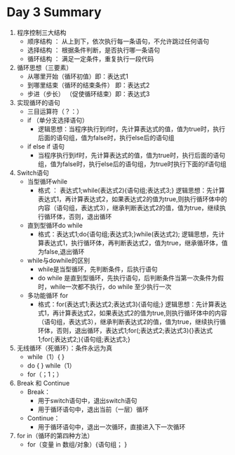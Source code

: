 # Day 3 Summary

1. 程序控制三大结构
   - 顺序结构 ： 从上到下，依次执行每一条语句，不允许跳过任何语句
   - 选择结构 ： 根据条件判断，是否执行哪一条语句
   - 循环结构 ： 满足一定条件，重复执行一段代码
2. 循环思想（三要素）
   - 从哪里开始（循环初值）即：表达式1
   - 到哪里结束（循环的结束条件） 即：表达式2
   - 步进（步长） （促使循环结束）即：表达式3
3. 实现循环的语句
   - 三目运算符（？：）
   - if （单分支选择语句）
     - 逻辑思想：当程序执行到if时，先计算表达式的值，值为true时，执行后面的语句组，值为false时，执行else后的语句组
   - if else if 语句
     - 当程序执行到if时，先计算表达式的值，值为true时，执行后面的语句组，值为false时，执行else后的语句组，为true时执行下面的if语句组
4. Switch语句
   - 当型循环while
     - 格式 ： 表达式1;while(表达式2){语句组;表达式3;}
       逻辑思想：先计算表达式1，再计算表达式2，如果表达式2的值为true,则执行循环体中的内容（语句组，表达式3），继承判断表达式2的值，值为true，继续执行循环体，否则，退出循环
   - 直到型循环do while
     - 格式：表达式1;do{语句组;表达式3;}while(表达式2);
       逻辑思想，先计算表达式1，执行循环体，再判断表达式2，值为true，继承循环体，值为false,退出循环
   - while与dowhile的区别
     - while是当型循环，先判断条件，后执行语句
     - do while 是直到型循环，先执行语句，后判断条件当第一次条件为假时，while一次都不执行，do while 至少执行一次
   - 多功能循环 for
     - 格式：for(表达式1;表达式2;表达式3){语句组;}
       逻辑思想：先计算表达式1，再计算表达式2，如果表达式2的值为true,则执行循环体中的内容（语句组，表达式3），继承判断表达式2的值，值为true，继续执行循环体，否则，退出循环，表达式1;for(;表达式2;表达式3){}表达式1;for(;表达式2;){语句组;表达式3;}
5. 无线循环（死循环）：条件永远为真
   -  while（1）{ }
   - do { } while（1）
   - for（；1；）
6. Break 和 Continue
   - Break：
     - 用于switch语句中，退出switch语句
     - 用于循环语句中，退出当前（一层）循环
   - Continue：
     - 用于循环语句中，退出一次循环，直接进入下一次循环
7. for in（循环的第四种方法）
   - for（变量 in 数组/对象）{语句组； }

